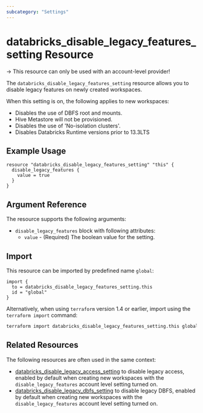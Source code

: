 ```yaml
---
subcategory: "Settings"
---
```


# databricks_disable_legacy_features_setting Resource

-> This resource can only be used with an account-level provider!

The `databricks_disable_legacy_features_setting` resource allows you to disable legacy features on newly created workspaces.

When this setting is on, the following applies to new workspaces:
- Disables the use of DBFS root and mounts.
- Hive Metastore will not be provisioned.
- Disables the use of 'No-isolation clusters'.
- Disables Databricks Runtime versions prior to 13.3LTS

## Example Usage

```hcl
resource "databricks_disable_legacy_features_setting" "this" {
  disable_legacy_features {
    value = true
  }
}
```

## Argument Reference

The resource supports the following arguments:

- `disable_legacy_features` block with following attributes:
  - `value` - (Required) The boolean value for the setting.

## Import

This resource can be imported by predefined name `global`:

```hcl
import {
  to = databricks_disable_legacy_features_setting.this
  id = "global"
}
```

Alternatively, when using `terraform` version 1.4 or earlier, import using the `terraform import` command:

```bash
terraform import databricks_disable_legacy_features_setting.this global
```

## Related Resources

The following resources are often used in the same context:

* [databricks_disable_legacy_access_setting](disable_legacy_access_setting.md) to disable legacy access, enabled by default when creating new workspaces with the `disable_legacy_features` account level setting turned on.
* [databricks_disable_legacy_dbfs_setting](disable_legacy_dbfs_setting.md) to disable legacy DBFS, enabled by default when creating new workspaces with the `disable_legacy_features` account level setting turned on.
